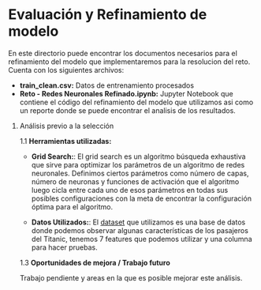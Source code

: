 # Evaluación y Refinamiento de modelo 

En este directorio puede encontrar los documentos necesarios para el refinamiento del modelo que implementaremos para la resolucion del reto. Cuenta con los siguientes archivos:
* **train_clean.csv:** Datos de entrenamiento procesados
* **Reto - Redes Neuronales Refinado.ipynb:** Jupyter Notebook que contiene el código del refinamiento del modelo que utilizamos asi como un reporte donde se puede encontrar el analisis de los resultados.

1. Análisis previo a la selección

    1.1 **Herramientas utilizadas:**

   * **Grid Search:**: El grid search es un algoritmo búsqueda exhaustiva que sirve para optimizar los parámetros de un algoritmo de redes neuronales. Definimos ciertos parámetros como número de capas, número de neuronas y funciones de activación que el algoritmo luego cicla entre cada uno de esos parámetros en todas sus posibles configuraciones con la meta de encontrar la configuración óptima para el algoritmo.
   
   * **Datos Utilizados:**: El <a href="https://github.com/4lb3rt0r/TC3006_Equipo2/blob/main/retro/Reto%20Evaluaci%C3%B3n%20y%20Refinamiento%20de%20modelo/train_clean.csv">dataset</a> que utilizamos es una base de datos donde podemos observar algunas características de los pasajeros del Titanic, tenemos 7 features que podemos utilizar y una columna para hacer pruebas.
  
   
    1.3 **Oportunidades de mejora / Trabajo futuro**

    Trabajo pendiente y areas en la que es posible mejorar este análisis.
